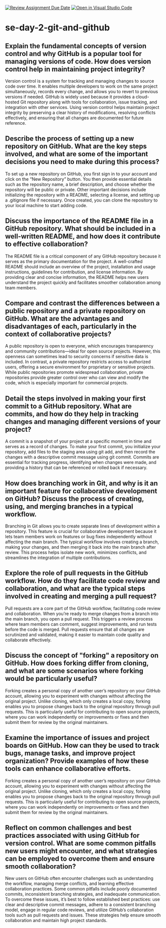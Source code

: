 [![Review Assignment Due Date](https://classroom.github.com/assets/deadline-readme-button-22041afd0340ce965d47ae6ef1cefeee28c7c493a6346c4f15d667ab976d596c.svg)](https://classroom.github.com/a/8wgCKhpZ)
[![Open in Visual Studio Code](https://classroom.github.com/assets/open-in-vscode-2e0aaae1b6195c2367325f4f02e2d04e9abb55f0b24a779b69b11b9e10269abc.svg)](https://classroom.github.com/online_ide?assignment_repo_id=18392383&assignment_repo_type=AssignmentRepo)
# se-day-2-git-and-github
## Explain the fundamental concepts of version control and why GitHub is a popular tool for managing versions of code. How does version control help in maintaining project integrity?
Version control is a system for tracking and managing changes to source code over time. It enables multiple developers to work on the same project simultaneously, records every change, and allows you to revert to previous versions if needed. GitHub is widely used because it provides a cloud-hosted Git repository along with tools for collaboration, issue tracking, and integration with other services. Using version control helps maintain project integrity by preserving a clear history of modifications, resolving conflicts effectively, and ensuring that all changes are documented for future reference.

## Describe the process of setting up a new repository on GitHub. What are the key steps involved, and what are some of the important decisions you need to make during this process?
To set up a new repository on GitHub, you first sign in to your account and click on the “New Repository” button. You then provide essential details such as the repository name, a brief description, and choose whether the repository will be public or private. Other important decisions include initializing the repository with a README, selecting a license, and setting up a .gitignore file if necessary. Once created, you can clone the repository to your local machine to start adding code.

## Discuss the importance of the README file in a GitHub repository. What should be included in a well-written README, and how does it contribute to effective collaboration?
The README file is a critical component of any GitHub repository because it serves as the primary documentation for the project. A well-crafted README should include an overview of the project, installation and usage instructions, guidelines for contribution, and license information. By providing clear and concise information, the README helps new users understand the project quickly and facilitates smoother collaboration among team members.

## Compare and contrast the differences between a public repository and a private repository on GitHub. What are the advantages and disadvantages of each, particularly in the context of collaborative projects?
A public repository is open to everyone, which encourages transparency and community contributions—ideal for open source projects. However, this openness can sometimes lead to security concerns if sensitive data is included. In contrast, a private repository restricts access to authorized users, offering a secure environment for proprietary or sensitive projects. While public repositories promote widespread collaboration, private repositories provide greater control over who can view and modify the code, which is especially important for commercial projects.


## Detail the steps involved in making your first commit to a GitHub repository. What are commits, and how do they help in tracking changes and managing different versions of your project?
A commit is a snapshot of your project at a specific moment in time and serves as a record of changes. To make your first commit, you initialize your repository, add files to the staging area using git add, and then record the changes with a descriptive commit message using git commit. Commits are essential for tracking progress, identifying when changes were made, and providing a history that can be referenced or rolled back if necessary.

## How does branching work in Git, and why is it an important feature for collaborative development on GitHub? Discuss the process of creating, using, and merging branches in a typical workflow.
Branching in Git allows you to create separate lines of development within a repository. This feature is crucial for collaborative development because it lets team members work on features or bug fixes independently without affecting the main branch. The typical workflow involves creating a branch, making your changes, and then merging it back into the main branch after review. This process helps isolate new work, minimizes conflicts, and streamlines the integration of multiple contributions.

## Explore the role of pull requests in the GitHub workflow. How do they facilitate code review and collaboration, and what are the typical steps involved in creating and merging a pull request?
Pull requests are a core part of the GitHub workflow, facilitating code review and collaboration. When you’re ready to merge changes from a branch into the main branch, you open a pull request. This triggers a review process where team members can comment, suggest improvements, and run tests before the code is merged. Pull requests ensure that all changes are scrutinized and validated, making it easier to maintain code quality and collaborate effectively.

## Discuss the concept of "forking" a repository on GitHub. How does forking differ from cloning, and what are some scenarios where forking would be particularly useful?
Forking creates a personal copy of another user’s repository on your GitHub account, allowing you to experiment with changes without affecting the original project. Unlike cloning, which only creates a local copy, forking enables you to propose changes back to the original repository through pull requests. This is particularly useful for contributing to open source projects, where you can work independently on improvements or fixes and then submit them for review by the original maintainers.

## Examine the importance of issues and project boards on GitHub. How can they be used to track bugs, manage tasks, and improve project organization? Provide examples of how these tools can enhance collaborative efforts.
Forking creates a personal copy of another user’s repository on your GitHub account, allowing you to experiment with changes without affecting the original project. Unlike cloning, which only creates a local copy, forking enables you to propose changes back to the original repository through pull requests. This is particularly useful for contributing to open source projects, where you can work independently on improvements or fixes and then submit them for review by the original maintainers.

## Reflect on common challenges and best practices associated with using GitHub for version control. What are some common pitfalls new users might encounter, and what strategies can be employed to overcome them and ensure smooth collaboration?
New users on GitHub often encounter challenges such as understanding the workflow, managing merge conflicts, and learning effective collaboration practices. Some common pitfalls include poorly documented commits, inconsistent branching strategies, and inadequate communication. To overcome these issues, it’s best to follow established best practices: use clear and descriptive commit messages, adhere to a consistent branching model, engage in regular code reviews, and utilize GitHub’s collaboration tools such as pull requests and issues. These strategies help ensure smooth collaboration and maintain high project standards.
